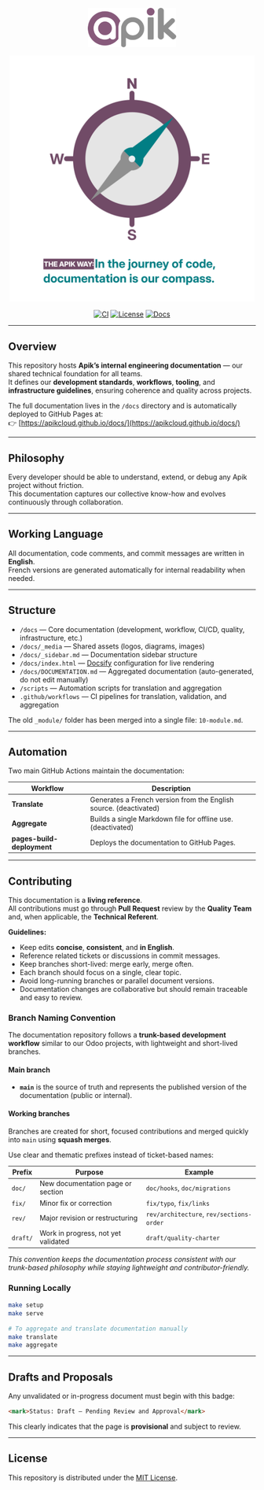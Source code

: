 <p align="center">
  <img src="https://raw.githubusercontent.com/apikcloud/docs/main/docs/_media/logo.png" alt="Apik Logo" width="180">
</p>

<p align="center">
  <img src="https://raw.githubusercontent.com/apikcloud/docs/main/docs/_media/compass.png" alt="Compass" width="500">
</p>

<p align="center">
  <a href="https://github.com/apikcloud/docs/actions"><img alt="CI" src="https://img.shields.io/github/actions/workflow/status/apikcloud/docs/ci.yml?label=CI"></a>
  <a href="./LICENSE"><img alt="License" src="https://img.shields.io/badge/license-MIT-blue.svg"></a>
  <a href="./docs"><img alt="Docs" src="https://img.shields.io/badge/docs-available-brightgreen"></a>
</p>

---

## Overview

This repository hosts **Apik’s internal engineering documentation** — our shared technical foundation for all teams.  
It defines our **development standards**, **workflows**, **tooling**, and **infrastructure guidelines**, ensuring coherence and quality across projects.

The full documentation lives in the `/docs` directory and is automatically deployed to GitHub Pages at:  
👉 [https://apikcloud.github.io/docs/](https://apikcloud.github.io/docs/)

---

## Philosophy

Every developer should be able to understand, extend, or debug any Apik project without friction.  
This documentation captures our collective know-how and evolves continuously through collaboration.

---

## Working Language

All documentation, code comments, and commit messages are written in **English**.  
French versions are generated automatically for internal readability when needed.

---

## Structure

- `/docs` — Core documentation (development, workflow, CI/CD, quality, infrastructure, etc.)  
- `/docs/_media` — Shared assets (logos, diagrams, images)  
- `/docs/_sidebar.md` — Documentation sidebar structure
- `/docs/index.html` — [Docsify](https://docsify.js.org/) configuration for live rendering
- `/docs/DOCUMENTATION.md` — Aggregated documentation (auto-generated, do not edit manually)
- `/scripts` — Automation scripts for translation and aggregation
- `.github/workflows` — CI pipelines for translation, validation, and aggregation

The old `_module/` folder has been merged into a single file: `10-module.md`.

---

## Automation

Two main GitHub Actions maintain the documentation:

| Workflow | Description |
|-----------|--------------|
| **Translate** | Generates a French version from the English source. (deactivated) |
| **Aggregate** | Builds a single Markdown file for offline use. (deactivated) |
| **pages-build-deployment** | Deploys the documentation to GitHub Pages. |


---

## Contributing

This documentation is a **living reference**.  
All contributions must go through **Pull Request** review by the **Quality Team** and, when applicable, the **Technical Referent**.

**Guidelines:**
- Keep edits **concise**, **consistent**, and **in English**.  
- Reference related tickets or discussions in commit messages.  
- Keep branches short-lived: merge early, merge often.  
- Each branch should focus on a single, clear topic.  
- Avoid long-running branches or parallel document versions.
- Documentation changes are collaborative but should remain traceable and easy to review.

### Branch Naming Convention

The documentation repository follows a **trunk-based development workflow** similar to our Odoo projects, with lightweight and short-lived branches.

#### Main branch
- **`main`** is the source of truth and represents the published version of the documentation (public or internal).

#### Working branches
Branches are created for short, focused contributions and merged quickly into `main` using **squash merges**.

Use clear and thematic prefixes instead of ticket-based names:

| Prefix | Purpose | Example |
|---------|----------|----------|
| `doc/` | New documentation page or section | `doc/hooks`, `doc/migrations` |
| `fix/` | Minor fix or correction | `fix/typo`, `fix/links` |
| `rev/` | Major revision or restructuring | `rev/architecture`, `rev/sections-order` |
| `draft/` | Work in progress, not yet validated | `draft/quality-charter` |


_This convention keeps the documentation process consistent with our trunk-based philosophy while staying lightweight and contributor-friendly._

### Running Locally
```bash
make setup
make serve
```

```bash
# To aggregate and translate documentation manually
make translate
make aggregate
```

---

## Drafts and Proposals

Any unvalidated or in-progress document must begin with this badge:

```markdown
<mark>Status: Draft — Pending Review and Approval</mark>
```

This clearly indicates that the page is **provisional** and subject to review.

---

## License

This repository is distributed under the [MIT License](./LICENSE).
